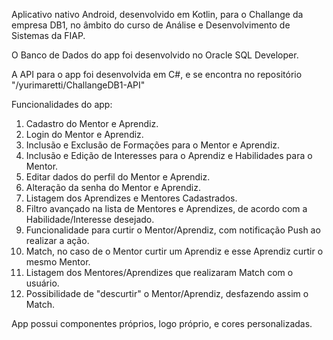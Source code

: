 Aplicativo nativo Android, desenvolvido em Kotlin, para o Challange da empresa DB1, no âmbito do curso de Análise e Desenvolvimento de Sistemas da FIAP.

O Banco de Dados do app foi desenvolvido no Oracle SQL Developer.

A API para o app foi desenvolvida em C#, e se encontra no repositório "/yurimaretti/ChallangeDB1-API"

Funcionalidades do app:

1. Cadastro do Mentor e Aprendiz.
2. Login do Mentor e Aprendiz.
3. Inclusão e Exclusão de Formações para o Mentor e Aprendiz.
4. Inclusão e Edição de Interesses para o Aprendiz e Habilidades para o Mentor.
5. Editar dados do perfil do Mentor e Aprendiz.
6. Alteração da senha do Mentor e Aprendiz.
7. Listagem dos Aprendizes e Mentores Cadastrados.
8. Filtro avançado na lista de Mentores e Aprendizes, de acordo com a Habilidade/Interesse desejado.
9. Funcionalidade para curtir o Mentor/Aprendiz, com notificação Push ao realizar a ação.
10. Match, no caso de o Mentor curtir um Aprendiz e esse Aprendiz curtir o mesmo Mentor.
11. Listagem dos Mentores/Aprendizes que realizaram Match com o usuário.
12. Possibilidade de "descurtir" o Mentor/Aprendiz, desfazendo assim o Match.

App possui componentes próprios, logo próprio, e cores personalizadas.
